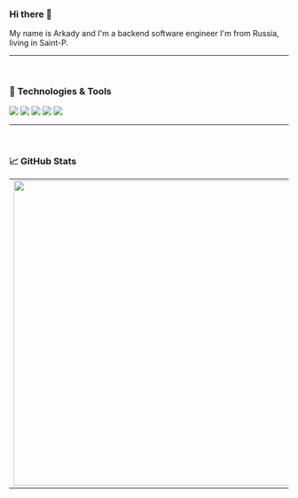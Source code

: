 ### Hi there 👋

My name is Arkady and I'm a backend software engineer I'm from Russia, living in Saint-P.

---

</br>

### 🔧 **Technologies & Tools**

![](https://img.shields.io/badge/OS-Linux-informational?style=flat-square&logo=linux&logoColor=white&color=5194f0&bgcolor=110d17)
![](https://img.shields.io/badge/Editor-VS%20Code-informational?style=flat-square&logo=visual-studio-code&logoColor=white&color=5194f0)
![](https://img.shields.io/badge/Editor-Neovim-informational?style=flat-square&logo=neovim&logoColor=white&color=5194f0)
![](https://img.shields.io/badge/Code-Python-informational?style=flat-square&logo=python&logoColor=white&color=5194f0)
![](https://img.shields.io/badge/Code-Go-informational?style=flat-square&logo=go&logoColor=white&color=5194f0)

---

</br>


### 📈 **GitHub Stats**

<p align="center">
    <table>
        <tr>
            <td>
                <img width="550px" align="left" src="https://github-readme-stats.vercel.app/api?username=WorkHardes&theme=tokyonight&show_icons=true" />
            </td>
            <td>
                <img width="550px" src="https://github-readme-stats.vercel.app/api/top-langs/?username=WorkHardes" />
            </td>
        </tr>   
    </table>
</p>
